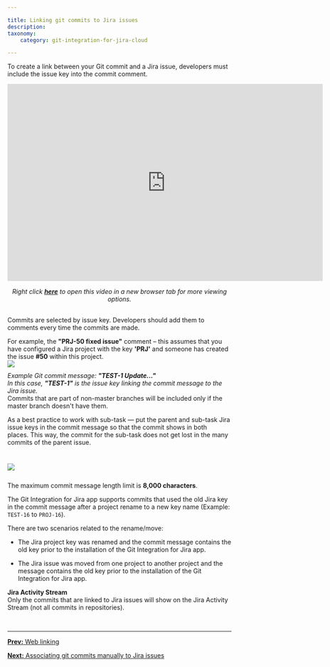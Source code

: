 ```yaml
---

title: Linking git commits to Jira issues
description:
taxonomy:
    category: git-integration-for-jira-cloud

---
```


To create a link between your Git commit and a Jira issue, developers must include the issue key into the commit comment.

<div class='embed-container embed-container--16-10'>
    <iframe width='709' height='443' src='https://fast.wistia.com/embed/iframe/cs229y2gzj?videoFoam=true' frameborder='0' allowfullscreen ></iframe>
</div>

<div align='center' style='margin-top:15px;margin-bottom:30px;'>
    <i>Right click <a href='https://bigbrassband.wistia.com/medias/cs229y2gzj'><b>here</b></a> to open this video in a new browser tab for more viewing options.</i>
</div>

Commits are selected by issue key. Developers should add them to comments every time the commits are made.

<div class="bbb-callout bbb--tip">
    <div class="irow">
    <div class="ilogobox">
        <span class="logoimg"></span>
    </div>
    <div class="imsgbox">
        For example, the <b>"PRJ-50 fixed issue"</b> comment – this assumes that you have configured a Jira project with the key <b>'PRJ'</b> and someone has created the issue <b>#50</b> within this project.
    </div>
    </div>
</div>

<img src='/wp-content/uploads/gij-gitcloud-git-commits-commits-info.png' style='margin-top:25px auto;max-width:100%;display:block;' />

<div style='margin-top:10px'><i>Example Git commit message: <b>"TEST-1 Update..."</b><br>
In this case, <b>"TEST-1"</b> is the issue key linking the commit message to the Jira issue.</i></div>

<div class="bbb-callout bbb--alert">
    <div class="irow">
    <div class="ilogobox">
        <span class="logoimg"></span>
    </div>
    <div class="imsgbox">
        Commits that are part of non-master branches will be included only if the master branch doesn't have them.
    </div>
    </div>
</div>

As a best practice to work with sub-task — put the parent and sub-task Jira issue keys in the commit message so that the commit shows in both places. This way, the commit for the sub-task does not get lost in the many commits of the parent issue.

<img src='/wp-content/uploads/gij-gitcloud-git-commit-commit-sel-subtask.png' style='margin:25px auto' />

<div class="bbb-callout bbb--info">
    <div class="irow">
    <div class="ilogobox">
        <span class="logoimg"></span>
    </div>
    <div class="imsgbox">
        The maximum commit message length limit is <b>8,000 characters</b>.
    </div>
    </div>
</div>

The Git Integration for Jira app supports commits that used the old Jira key in the commit message after a project rename to a new key name (Example: `TEST-16` to `PROJ-16`).

There are two scenarios related to the rename/move:

*   The Jira project key was renamed and the commit message contains the old key prior to the installation of the Git Integration for Jira app.

*   The Jira issue was moved from one project to another project and the message contains the old key prior to the installation of the Git Integration for Jira app.

<div class="bbb-callout bbb--info">
    <div class="irow">
    <div class="ilogobox">
        <span class="logoimg"></span>
    </div>
    <div class="imsgbox">
        <b>Jira Activity Stream</b><br>
        Only the commits that are linked to Jira issues will show on the Jira Activity Stream (not all commits in repositories).
    </div>
    </div>
</div>

&nbsp;
* * *

[**Prev:** Web linking](/git-integration-for-jira-cloud/web-linking-gij-cloud)

[**Next:** Associating git commits manually to Jira issues](/git-integration-for-jira-cloud/associating-git-commits-manually-to-jira-issues-gij-cloud)

